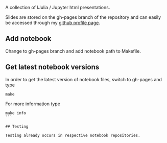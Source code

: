 A collection of IJulia / Jupyter html presentations. 

Slides are stored on the gh-pages branch of the repository and can
easily be accessed through my [github profile
page](http://cgroll.github.io/). 

## Add notebook

Change to gh-pages branch and add notebook path to Makefile.

## Get latest notebook versions

In order to get the latest version of notebook files, switch to
gh-pages and type

````
make
````

For more information type

````
make info
```

## Testing

Testing already occurs in respective notebook repositories.

